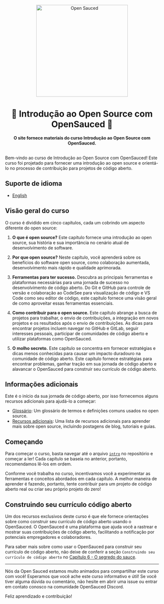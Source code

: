 <div align="center">
  <br>
  <img alt="Open Sauced" src="https://i.ibb.co/7jPXt0Z/logo1-92f1a87f.png" width="300px">
  <h1>🍕 Introdução ao Open Source com OpenSauced 🍕</h1>
    <strong>O site fornece materiais do curso Introdução ao Open Source com OpenSauced.</strong>
</div>
<br> 

Bem-vindo ao curso de Introdução ao Open Source com OpenSauced! Este curso foi projetado para fornecer uma introdução ao open source e orientá-lo no processo de contribuição para projetos de código aberto. 

## Suporte de idioma

- [English](../../README.md)

## Visão geral do curso

O curso é dividido em cinco capítulos, cada um cobrindo um aspecto diferente do open source:

1. **O que é open source?** Este capítulo fornece uma introdução ao open source, sua história e sua importância no cenário atual de desenvolvimento de software.

2. **Por que open source?** Neste capítulo, você aprenderá sobre os benefícios do software open source, como colaboração aumentada, desenvolvimento mais rápido e qualidade aprimorada.

3. **Ferramentas para ter sucesso.** Descubra as principais ferramentas e plataformas necessárias para uma jornada de sucesso no desenvolvimento de código aberto. Do Git e GitHub para controle de versão e colaboração ao CodeSee para visualização de código e VS Code como seu editor de código, este capítulo fornece uma visão geral de como aproveitar essas ferramentas essenciais.

4. **Como contribuir para o open source.** 
Este capítulo abrange a busca de projetos para trabalhar, o envio de contribuições, a integração em novos projetos e os resultados após o envio de contribuições. As dicas para encontrar projetos incluem navegar no GitHub e GitLab, seguir interesses pessoais, participar de comunidades de código aberto e utilizar plataformas como OpenSauced.

5. **O molho secreto.**
Este capítulo se concentra em fornecer estratégias e dicas menos conhecidas para causar um impacto duradouro na comunidade de código aberto. Este capítulo fornece estratégias para encontrar problemas, ganhar tração em sua jornada de código aberto e alavancar o OpenSauced para construir seu currículo de código aberto.

## Informações adicionais

Este é o início da sua jornada de código aberto, por isso fornecemos alguns recursos adicionais para ajudá-lo a começar:
- [Glossário](/translations/pt-br/09-glossário.md): Um glossário de termos e definições comuns usados no open source.
- [Recursos adicionais](/translations/pt-br/08-recursos-adicionais.md): Uma lista de recursos adicionais para aprender mais sobre open source, incluindo postagens de blog, tutoriais e guias.

## Começando

Para começar o curso, basta navegar até o arquivo [`intro`](/translations/pt-br/01-introdução.md) no repositório e começar a ler! Cada capítulo se baseia no anterior, portanto, recomendamos lê-los em ordem.

Conforme você trabalha no curso, incentivamos você a experimentar as ferramentas e conceitos abordados em cada capítulo. A melhor maneira de aprender é fazendo, portanto, tente contribuir para um projeto de código aberto real ou criar seu próprio projeto do zero!

## Construindo seu currículo código aberto

Um dos recursos exclusivos deste curso é que ele fornece orientações sobre como construir seu currículo de código aberto usando o OpenSauced. O OpenSauced é uma plataforma que ajuda você a rastrear e mostrar suas contribuições de código aberto, facilitando a notificação por potenciais empregadores e colaboradores.

Para saber mais sobre como usar o OpenSauced para construir seu currículo de código aberto, não deixe de conferir a seção `Construindo seu currículo de código aberto` no [Capítulo 6 - O segredo do sauce](./06-the-secret-sauce.md).

<hr/>

Nós da Open Sauced estamos muito animados para compartilhar este curso com você! Esperamos que você ache este curso informativo e útil! Se você tiver alguma dúvida ou comentário, não hesite em abrir uma issue ou entrar em contato conosco na comunidade OpenSauced Discord.

Feliz aprendizado e contribuição!
